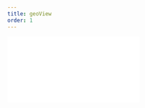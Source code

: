 ```yaml
---
title: geoView
order: 1
---
```


<embed src="@/docs/manual/extra-topics/geo/geoView.zh.md"></embed>
